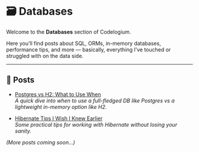 # 🗃️ Databases

Welcome to the **Databases** section of Codelogium.

Here you’ll find posts about SQL, ORMs, in-memory databases, performance tips, and more — basically, everything I’ve touched or struggled with on the data side.

---

## 📌 Posts

- [Postgres vs H2: What to Use When](postgres-vs-h2.md)  
  _A quick dive into when to use a full-fledged DB like Postgres vs a lightweight in-memory option like H2._

- [Hibernate Tips I Wish I Knew Earlier](hibernate-tips.md)  
  _Some practical tips for working with Hibernate without losing your sanity._

*(More posts coming soon...)*
